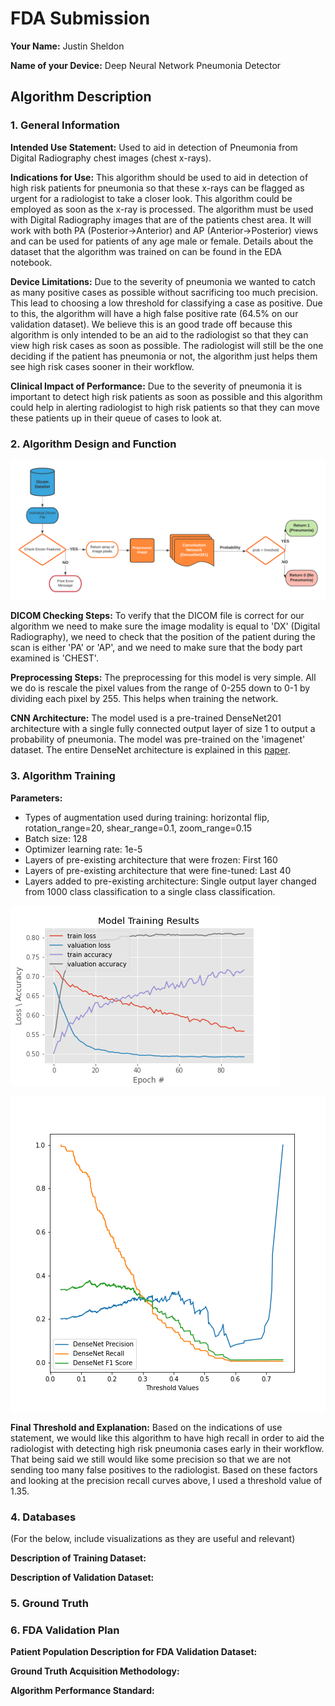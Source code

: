 # FDA  Submission

**Your Name:** Justin Sheldon

**Name of your Device:** Deep Neural Network Pneumonia Detector

## Algorithm Description 

### 1. General Information

**Intended Use Statement:** Used to aid in detection of Pneumonia from Digital Radiography chest images (chest x-rays).

**Indications for Use:** This algorithm should be used to aid in detection of high risk patients for pneumonia so that these x-rays
can be flagged as urgent for a radiologist to take a closer look. This algorithm could be employed as soon as the x-ray is processed.
The algorithm must be used with Digital Radiography images that are of the patients chest area. It will work with both 
PA (Posterior->Anterior) and AP (Anterior->Posterior) views and can be used for patients of any age male or female. 
Details about the dataset that the algorithm was trained on can be found in the EDA notebook.

**Device Limitations:** Due to the severity of pneumonia we wanted to catch as many positive cases as possible without sacrificing too much precision.
This lead to choosing a low threshold for classifying a case as positive. Due to this, the algorithm will have a high false positive rate
(64.5% on our validation dataset). We believe this is an good trade off because this algorithm is only intended to be an aid to the 
radiologist so that they can view high risk cases as soon as possible. The radiologist will still be the one deciding if the patient
has pneumonia or not, the algorithm just helps them see high risk cases sooner in their workflow.

**Clinical Impact of Performance:** Due to the severity of pneumonia it is important to detect high risk patients as soon 
as possible and this algorithm could help in alerting radiologist to high risk patients so that they can move these patients
up in their queue of cases to look at.

### 2. Algorithm Design and Function

![](images\Dicom_FlowChart.png)

**DICOM Checking Steps:** To verify that the DICOM file is correct for our algorithm we need to make sure the image modality
is equal to 'DX' (Digital Radiography), we need to check that the position of the patient during the scan is either 'PA' or 'AP',
and we need to make sure that the body part examined is 'CHEST'.

**Preprocessing Steps:** The preprocessing for this model is very simple. All we do is rescale the pixel values from the
range of 0-255 down to 0-1 by dividing each pixel by 255. This helps when training the network.

**CNN Architecture:** The model used is a pre-trained DenseNet201 architecture with a single fully connected output layer of
size 1 to output a probability of pneumonia. The model was pre-trained on the 'imagenet' dataset. The entire DenseNet architecture
is explained in this [paper](https://arxiv.org/pdf/1608.06993.pdf). 


### 3. Algorithm Training

**Parameters:**
* Types of augmentation used during training: horizontal flip, rotation_range=20, shear_range=0.1, zoom_range=0.15
* Batch size: 128
* Optimizer learning rate: 1e-5
* Layers of pre-existing architecture that were frozen: First 160
* Layers of pre-existing architecture that were fine-tuned: Last 40
* Layers added to pre-existing architecture: Single output layer changed from 1000 class classification to a single class classification.

![](images\DenseNet_history.png)

![](images\DenseNet_f1_score.png)

**Final Threshold and Explanation:** Based on the indications of use statement, we would like this algorithm to have high
recall in order to aid the radiologist with detecting high risk pneumonia cases early in their workflow. That being said we still
would like some precision so that we are not sending too many false positives to the radiologist. Based on these factors and looking
at the precision recall curves above, I used a threshold value of 1.35.

### 4. Databases
 (For the below, include visualizations as they are useful and relevant)

**Description of Training Dataset:** 


**Description of Validation Dataset:** 


### 5. Ground Truth



### 6. FDA Validation Plan

**Patient Population Description for FDA Validation Dataset:**

**Ground Truth Acquisition Methodology:**

**Algorithm Performance Standard:**
